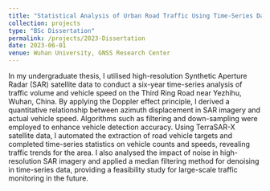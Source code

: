 ```yaml
---
title: "Statistical Analysis of Urban Road Traffic Using Time-Series Data from High-Resolution SAR Satellites"
collection: projects
type: "BSc Dissertation"
permalink: /projects/2023-Dissertation
date: 2023-06-01
venue: Wuhan University, GNSS Research Center
---
```


In my undergraduate thesis, I utilised high-resolution Synthetic Aperture Radar (SAR) satellite data to conduct a six-year time-series analysis of traffic volume and vehicle speed on the Third Ring Road near Yezhihu, Wuhan, China. By applying the Doppler effect principle, I derived a quantitative relationship between azimuth displacement in SAR imagery and actual vehicle speed. Algorithms such as filtering and down-sampling were employed to enhance vehicle detection accuracy. Using TerraSAR-X satellite data, I automated the extraction of road vehicle targets and completed time-series statistics on vehicle counts and speeds, revealing traffic trends for the area. I also analysed the impact of noise in high-resolution SAR imagery and applied a median filtering method for denoising in time-series data, providing a feasibility study for large-scale traffic monitoring in the future.
